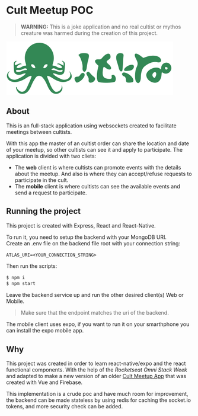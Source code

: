 # Cult Meetup POC

> **WARNING:** This is a joke application and no real cultist or mythos creature was harmed during the creation of this project.

![logo](mobile/src/assets/logo@3x.png "Logo Mobile")

## About

This is an full-stack application using websockets created to facilitate meetings between cultists.

With this app the master of an cultist order can share the location and date of your meetup, so other cultists can see it and apply to participate. The application is divided with two cliets:

* The **web** client is where cultists can promote events with the details about the meetup. And also is where they can accept/refuse requests to participate in the cult.
* The **mobile** client is where cultists can see the available events and send a request to participate.

## Running the project

This project is created with Express, React and React-Native.

To run it, you need to setup the backend with your MongoDB URI.  
Create an .env file on the backend file root with your connection string:

```
ATLAS_URI=<YOUR_CONNECTION_STRING>
```

Then run the scripts:
```sh
$ npm i
$ npm start
```

Leave the backend service up and run the other desired client(s) Web or Mobile.
> Make sure that the endpoint matches the uri of the backend.

The mobile client uses expo, if you want to run it on your smarthphone you can install the expo mobile app.

## Why

This project was created in order to learn react-native/expo and the react functional components. With the help of the *Rocketseat Omni Stack Week* and adapted to make a new version of an older [Cult Meetup App](https://github.com/zetos/outdated-cult-meetup-0) that was created with Vue and Firebase.

This implementation is a crude poc and have much room for improvement, the backend can be made stateless by using redis for caching the socket.io tokens, and more security check can be added.
